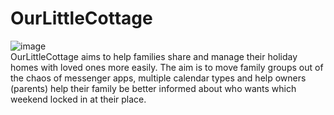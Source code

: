 # OurLittleCottage

![image](https://user-images.githubusercontent.com/62886081/219844790-a7aac80a-31ec-4027-85d2-26f3e2b6ba29.png)
<br>
OurLittleCottage aims to help families share and manage their holiday homes with loved ones more easily. The aim is to move family groups out of the chaos of 
messenger apps, multiple calendar types and help owners (parents) help their family be better informed about who wants which weekend locked in at their place.
